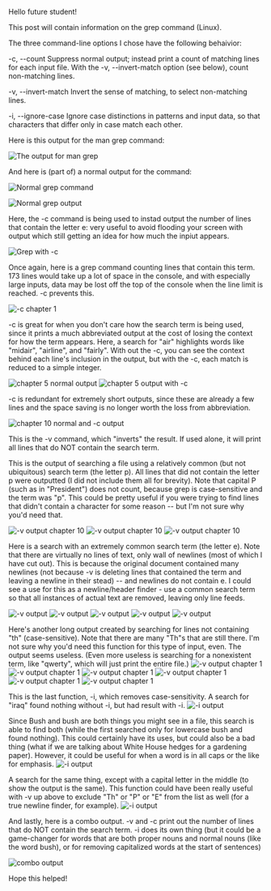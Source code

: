 Hello future student!

This post will contain information on the grep command (Linux).


The three command-line options I chose have the following behaivior:


-c, --count
              Suppress normal output; instead print a count of matching
              lines for each input file.  With the -v, --invert-match
              option (see below), count non-matching lines.


-v, --invert-match
              Invert the sense of matching, to select non-matching
              lines.


-i, --ignore-case
              Ignore case distinctions in patterns and input data, so
              that characters that differ only in case match each other.



Here is this output for the man grep command:

![The output for man grep](./man%20grep.png)



And here is (part of) a normal output for the command:

![Normal grep command](./grep%20normal.png)

![Normal grep output](./grep%20normal%20output.png)


Here, the -c command is being used to instad output the number of lines that contain the letter e: very useful to avoid flooding your screen with output which still getting an idea for how much the inpiut appears.

![Grep with -c](./grep%20-c.png)



Once again, here is a grep command counting lines that contain this term. 173 lines would take up a lot of space in the console, and with especially large inputs, data may be lost off the top of the console when the line limit is reached. -c prevents this.

![-c chapter 1](./grep%20-c%20output%20chapter%201.png)


-c is great for when you don't care how the search term is being used, since it prints a much abbreviated output at the cost of losing the context for how the term appears. Here, a search for "air" highlights words like "midair", "airline", and "fairly". With out the -c, you can see the context behind each line's inclusion in the output, but with the -c, each match is reduced to a simple integer.

![chapter 5 normal output](./grep%20normal%20output%20chapter%205.png)
![chapter 5 output with -c](./grep%20-c%20output%20chapter%205.png)


-c is redundant for extremely short outputs, since these are already a few lines and the space saving is no longer worth the loss from abbreviation.

![chapter 10 normal and -c output](./grep%20normal%20and%20-c%20output%20chapter%2010.png)




This is the -v command, which "inverts" the result. If used alone, it will print all lines that do NOT contain the search term.

This is the output of searching a file using a relatively common (but not ubiquitous) search term (the letter p). All lines that did not contain the letter p were outputted (I did not include them all for brevity). Note that capital P (such as in "President") does not count, because grep is case-sensitive and the term was "p". This could be pretty useful if you were trying to find lines that didn't contain a character for some reason -- but I'm not sure why you'd need that.

![-v output chapter 10](./grep%20-v%20p%20output%20chapter%2010%201.png)
![-v output chapter 10](./grep%20-v%20p%20output%20chapter%2010%202.png)
![-v output chapter 10](./grep%20-v%20p%20output%20chapter%2010%203.png)



Here is a search with an extremely common search term (the letter e). Note that there are virtually no lines of text, only wall of newlines (most of which I have cut out). This is because the original document contained many newlines (not because -v is deleting lines that contained the term and leaving a newline in their stead) -- and newlines do not contain e. I could see a use for this as a newline/header finder - use a common search term so that all instances of actual text are removed, leaving only line feeds.

![-v output](./grep%20-v%20e%20output.png)
![-v output](./grep%20-v%20e%20output%202.png)
![-v output](./grep%20-v%20e%20output%203.png)
![-v output](./grep%20-v%20e%20output%204.png)
![-v output](./grep%20-v%20e%20output%205.png)


Here's another long output created by searching for lines not containing "th" (case-sensitive). Note that there are many "Th"s that are still there. I'm not sure why you'd need this function for this type of input, even. The output seems useless. (Even more useless is searching for a nonexistent term, like "qwerty", which will just print the entire file.)
![-v output chapter 1](./grep%20-v%20th%20chapter%201%201.png)
![-v output chapter 1](./grep%20-v%20th%20chapter%201%202.png)
![-v output chapter 1](./grep%20-v%20th%20chapter%201%203.png)
![-v output chapter 1](./grep%20-v%20th%20chapter%201%204.png)
![-v output chapter 1](./grep%20-v%20th%20chapter%201%205.png)
![-v output chapter 1](./grep%20-v%20th%20chapter%201%206.png)


This is the last function, -i, which removes case-sensitivity. A search for "iraq" found nothing without -i, but had result with -i.
![-i output](./grep%20-i%20iraq%20chapter%2010.png)


Since Bush and bush are both things you might see in a file, this search is able to find both (while the first searched only for lowercase bush and found nothing). This could certainly have its uses, but could also be a bad thing (what if we are talking about White House hedges for a gardening paper). However, it could be useful for when a word is in all caps or the like for emphasis.
![-i output](./grep%20-i%20%20bush%20chapter%2010.png)

A search for the same thing, except with a capital letter in the middle (to show the output is the same). This function could have been really useful with -v up above to exclude "Th" or "P" or "E" from the list as well (for a true newline finder, for example).
![-i output](./grep%20-i%20buSh%20chapter%2010.png)


And lastly, here is a combo output. -v and -c print out the number of lines that do NOT contain the search term. -i does its own thing (but it could be a game-changer for words that are both proper nouns and normal nouns (like the word bush), or for removing capitalized words at the start of sentences)


![combo output](./grep%20-c%20-v%20-i%20buSh%20chapter%2010.png)












Hope this helped!



